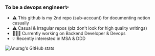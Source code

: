 ### To be a devops engineer✨
- ⚠️ This github is my 2nd repo (sub-account) for documenting notion casually
- ⚠️ Casual & Irragular repos (plz don't look for high quality writings)
- 👩🏻‍💻 Currently working on Backend Developer & Devops
- 💡 Recently interested in MSA & DDD

<!--
**Astrid-DM/Astrid-DM** is a ✨ _special_ ✨ repository because its `README.md` (this file) appears on your GitHub profile.

Here are some ideas to get you started:

- 🔭 I’m currently working on ...
- 🌱 I’m currently learning ...
- 👯 I’m looking to collaborate on ...
- 🤔 I’m looking for help with ...
- 💬 Ask me about ...
- 📫 How to reach me: ...
- 😄 Pronouns: ...
- ⚡ Fun fact: ...
-->

![Anurag's GitHub stats](https://github-readme-stats.vercel.app/api?username=Astrid-DM&show_icons=true&theme=radical)
